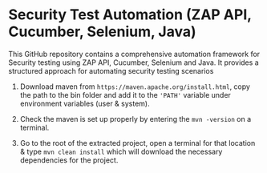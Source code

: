# Security Test Automation (ZAP API, Cucumber, Selenium, Java)
This GitHub repository contains a comprehensive automation framework for Security testing using ZAP API, Cucumber, Selenium and Java. It provides a structured approach for automating security testing scenarios

1. Download maven from `https://maven.apache.org/install.html`, copy the path to the bin folder and add it to the `'PATH'` variable under environment variables (user & system).

2. Check the maven is set up properly by entering the `mvn -version` on a terminal.

3. Go to the root of the extracted project, open a terminal for that location & type `mvn clean install` which will download the necessary dependencies for the project.
